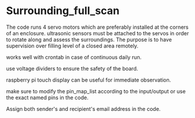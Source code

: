 # Surrounding_full_scan
The code runs 4 servo motors which are preferably installed at the corners of an enclosure. ultrasonic sensors must be attached to the servos in order to rotate along and assess the surroundings. The purpose is to have supervision over filling level of a closed area remotely. 

works well with crontab in case of continuous daily run.

use voltage dividers to ensure the safety of the board.

raspberry pi touch display can be useful for immediate observation.

make sure to modify the pin_map_list according to the input/output or use the exact named pins in the code.

Assign both sender's and recipient's email address in the code.


